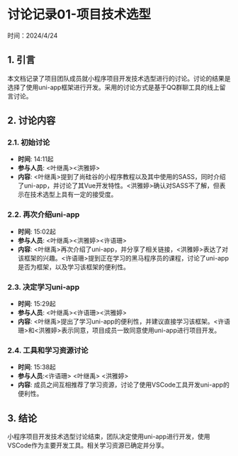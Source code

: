 # 讨论记录01-项目技术选型
时间：2024/4/24

## 1. 引言
本文档记录了项目团队成员就小程序项目开发技术选型进行的讨论。讨论的结果是选择了使用uni-app框架进行开发。采用的讨论方式是基于QQ群聊工具的线上留言讨论。

## 2. 讨论内容

### 2.1. 初始讨论
- **时间**: 14:11起
- **参与人员**: <叶继禹><洪雅婷>
- **内容**: <叶继禹>提到了尚硅谷的小程序教程以及其中使用的SASS，同时介绍了uni-app，并讨论了其Vue开发特性。<洪雅婷>确认对SASS不了解，但表示在技术选型上具有一定的接受度。

### 2.2. 再次介绍uni-app
- **时间**: 15:02起
- **参与人员**: <叶继禹><洪雅婷><许语珊>
- **内容**: <叶继禹>再次介绍了uni-app，并分享了相关链接，<洪雅婷>表达了对该框架的兴趣。<许语珊>提到正在学习的黑马程序员的课程，讨论了uni-app是否为框架，以及学习该框架的便利性。

### 2.3. 决定学习uni-app
- **时间**: 15:29起
- **参与人员**: <叶继禹><许语珊><洪雅婷>
- **内容**: <叶继禹>提出了学习uni-app的便利性，并建议直接学习该框架。<许语珊>和<洪雅婷>表示同意，项目成员一致同意使用uni-app进行项目开发。

### 2.4. 工具和学习资源讨论
- **时间**: 15:38起
- **参与人员**:<许语珊> <叶继禹> <洪雅婷>
- **内容**: 成员之间互相推荐了学习资源，讨论了使用VSCode工具开发uni-app的便利性。

## 3. 结论
小程序项目开发技术选型讨论结束，团队决定使用uni-app进行开发，使用VSCode作为主要开发工具。相关学习资源已确定并分享。